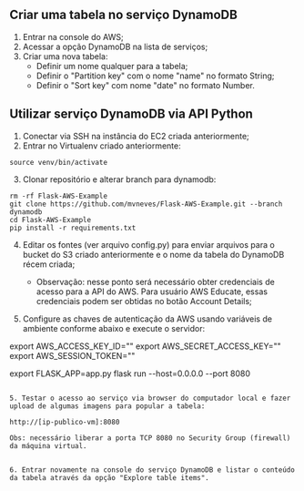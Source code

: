 
## Criar uma tabela no serviço DynamoDB

1. Entrar na console do AWS;
2. Acessar a opção DynamoDB na lista de serviços;
3. Criar uma nova tabela:
   * Definir um nome qualquer para a tabela;
   * Definir o "Partition key" com o nome "name" no formato String;
   * Definir o "Sort key" com nome "date" no formato Number.

## Utilizar serviço DynamoDB via API Python

1. Conectar via SSH na instância do EC2 criada anteriormente;
2. Entrar no Virtualenv criado anteriormente:
```
source venv/bin/activate
```

3. Clonar repositório e alterar branch para dynamodb:

```
rm -rf Flask-AWS-Example
git clone https://github.com/mvneves/Flask-AWS-Example.git --branch dynamodb
cd Flask-AWS-Example
pip install -r requirements.txt
```

4. Editar os fontes (ver arquivo config.py) para enviar arquivos para o bucket do S3 criado anteriormente e o nome da tabela do DynamoDB récem criada; 
    * Observação: nesse ponto será necessário obter credenciais de acesso para a API do AWS. Para usuário AWS Educate, essas credenciais podem ser obtidas no botão Account Details;

5. Configure as chaves de autenticação da AWS usando variáveis de ambiente conforme abaixo e execute o servidor:
 
export AWS_ACCESS_KEY_ID=""
export AWS_SECRET_ACCESS_KEY=""
export AWS_SESSION_TOKEN=""

export FLASK_APP=app.py
flask run --host=0.0.0.0 --port 8080
```

5. Testar o acesso ao serviço via browser do computador local e fazer upload de algumas imagens para popular a tabela:

http://[ip-publico-vm]:8080

Obs: necessário liberar a porta TCP 8080 no Security Group (firewall) da máquina virtual.


6. Entrar novamente na console do serviço DynamoDB e listar o conteúdo da tabela através da opção "Explore table items".
